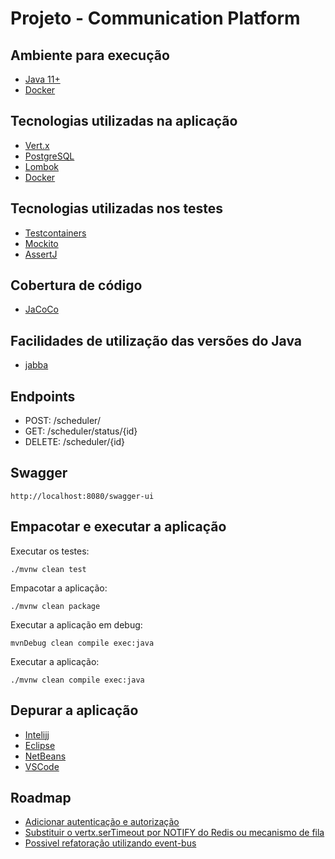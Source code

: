 # Projeto - Communication Platform

## Ambiente para execução
* [Java 11+](http://openjdk.java.net/projects/jdk/11/)
* [Docker](https://www.docker.com/)

## Tecnologias utilizadas na aplicação
* [Vert.x](https://vertx.io/)
* [PostgreSQL](https://www.postgresql.org/)
* [Lombok](https://projectlombok.org/)
* [Docker](https://www.docker.com/)

## Tecnologias utilizadas nos testes
* [Testcontainers](https://www.testcontainers.org/)
* [Mockito](https://site.mockito.org/)
* [AssertJ](https://assertj.github.io/doc/)

## Cobertura de código
* [JaCoCo](https://www.eclemma.org/jacoco/)

## Facilidades de utilização das versões do Java

* [jabba](https://github.com/shyiko/jabba)

## Endpoints

* POST: /scheduler/
* GET: /scheduler/status/{id}
* DELETE: /scheduler/{id}

## Swagger

```
http://localhost:8080/swagger-ui
```

## Empacotar e executar a aplicação

Executar os testes:
```
./mvnw clean test
```

Empacotar a aplicação:
```
./mvnw clean package
```

Executar a aplicação em debug:
```
mvnDebug clean compile exec:java
```

Executar a aplicação:
```
./mvnw clean compile exec:java
```

## Depurar a aplicação

* [Intelijj](https://www.jetbrains.com/help/idea/run-debug-configurations-dialog.html#toolbar)
* [Eclipse](https://www.eclipse.org/community/eclipse_newsletter/2017/june/article1.php)
* [NetBeans](https://netbeans.apache.org/kb/docs/java/debug-visual_pt_BR.html)
* [VSCode](https://code.visualstudio.com/docs/java/java-debugging)

## Roadmap

* [Adicionar autenticação e autorização](https://vertx.io/blog/jwt-authorization-for-vert-x-with-keycloak/)
* [Substituir o vertx.serTimeout por NOTIFY do Redis ou mecanismo de fila](https://medium.com/nerd-for-tech/redis-getting-notified-when-a-key-is-expired-or-changed-ca3e1f1c7f0a)
* [Possivel refatoração utilizando event-bus](https://fdk.codes/you-might-not-need-dependency-injection-in-a-vertx-application/)
